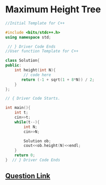 # Maximum Height Tree

```cpp
//Initial Template for C++

#include <bits/stdc++.h>
using namespace std;

 // } Driver Code Ends
//User function Template for C++

class Solution{
public:
    int height(int N){
        // code here
       return (-1 + sqrt(1 + 8*N)) / 2;
    }
};

// { Driver Code Starts.

int main(){
    int t;
    cin>>t;
    while(t--){
        int N;
        cin>>N;

        Solution ob;
        cout<<ob.height(N)<<endl;
    }
    return 0;
}  // } Driver Code Ends
```

## [Question Link](https://practice.geeksforgeeks.org/problems/maximum-height-tree4803/1/?page=2&company[]=Walmart&query=page2company[]Walmart)

